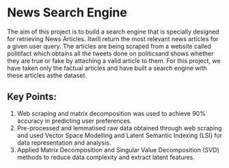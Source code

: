 # News Search Engine

The aim of this project is to build a search engine that is specially designed for retrieving News Articles. Itwill return the most relevant news articles for a given user query.
The articles are being scraped from a website called politifact which obtains all the tweets done on politicsand shows whether they are true or fake by attaching a valid article to them.
For this project, we have taken only the factual articles and have built a search engine with these articles asthe dataset.

## Key Points:
<ol>
  <li>Web scraping and matrix decomposition was used to achieve 90% accuracy in predicting user preferences.</li>
  <li>Pre-processed and lemmatised raw data obtained through web scraping and used Vector Space Modelling and Latent Semantic Indexing (LSI) for data representation and analysis. </li>
  <li>Applied Matrix Decomposition and Singular Value Decomposition (SVD) methods to reduce data complexity and extract latent features.</li>
</ol>
